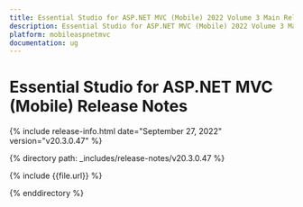 ```yaml
---
title: Essential Studio for ASP.NET MVC (Mobile) 2022 Volume 3 Main Release Release Notes  
description: Essential Studio for ASP.NET MVC (Mobile) 2022 Volume 3 Main Release Release Notes  
platform: mobileaspnetmvc
documentation: ug
---
```


# Essential Studio for ASP.NET MVC (Mobile)  Release Notes  

{% include release-info.html date="September 27, 2022"  version="v20.3.0.47" %} 

{% directory path: _includes/release-notes/v20.3.0.47 %}

{% include {{file.url}} %}

{% enddirectory %}